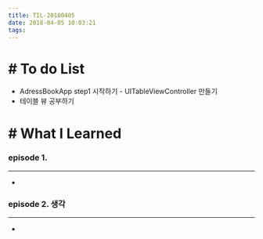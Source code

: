 ```yaml
---
title: TIL-20180405
date: 2018-04-05 10:03:21
tags: 
---
```


# # To do List

- AdressBookApp step1 시작하기 - UITableViewController 만들기
- 테이블 뷰 공부하기



# # What I Learned

### episode 1. 

---

- 
### episode 2. 생각

---

- 
